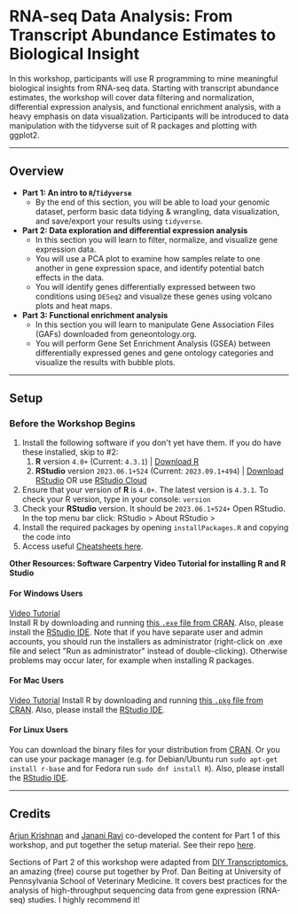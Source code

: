 # RNA-seq Data Analysis: From Transcript Abundance Estimates to Biological Insight

In this workshop, participants will use R programming to mine meaningful biological insights from RNA-seq data. Starting with transcript abundance estimates, the workshop will cover data filtering and normalization, differential expression analysis, and functional enrichment analysis, with a heavy emphasis on data visualization. Participants will be introduced to data manipulation with the tidyverse suit of R packages and plotting with ggplot2.

------------------------------------------------------------------------

## Overview

-   **Part 1: An intro to `R`/`Tidyverse`**
    - By the end of this section, you will be able to load your genomic
dataset, perform basic data tidying & wrangling, data visualization, and
save/export your results using `tidyverse`.
-   **Part 2: Data exploration and differential expression analysis**
    - In this section you will learn to filter, normalize, and visualize gene expression data. 
    - You will use a PCA plot to examine how samples relate to one another in gene expression space, and identify potential batch effects in the data.
    - You will identify genes differentially expressed between two conditions using `DESeq2` and visualize these genes using volcano plots and heat maps.
-   **Part 3: Functional enrichment analysis**
    - In this section you will learn to manipulate Gene Association Files (GAFs) downloaded from geneontology.org.
    - You will perform Gene Set Enrichment Analysis (GSEA) between differentially expressed genes and gene ontology categories and visualize the results with bubble plots.  
    
------------------------------------------------------------------------

## Setup

### Before the Workshop Begins

1.  Install the following software if you don't yet have them. If you do
    have these installed, skip to #2:
    1.  **R** version `4.0+` (Current: `4.3.1`) \| [Download
        R](https://www.r-project.org/)
    2.  **RStudio** version `2023.06.1+524` (Current: `2023.09.1+494`) \|
        [Download
        RStudio](https://www.rstudio.com/products/rstudio/download/) OR
        use [RStudio Cloud](https://rstudio.cloud)
2.  Ensure that your version of **R** is `4.0+`. The latest version is
    `4.3.1`. To check your R version, type in your console: `version`
3.  Check your **RStudio** version. It should be `2023.06.1+524+` Open RStudio.
    In the top menu bar click: RStudio \> About RStudio \>
4.  Install the required packages by opening `installPackages.R` and copying the code into 
5.  Access useful [Cheatsheets
    here](https://github.com/jananiravi/cheatsheets).

**Other Resources: Software Carpentry Video Tutorial for installing R
and R Studio**

#### For Windows Users

[Video Tutorial](https://www.youtube.com/watch?v=q0PjTAylwoU) <br>
Install R by downloading and running [this `.exe` file from
CRAN](https://cran.r-project.org/bin/windows/base/release.htm). Also,
please install the [RStudio
IDE](https://www.rstudio.com/products/rstudio/download/#download). Note
that if you have separate user and admin accounts, you should run the
installers as administrator (right-click on .exe file and select "Run as
administrator" instead of double-clicking). Otherwise problems may occur
later, for example when installing R packages.

#### For Mac Users

[Video Tutorial](https://www.youtube.com/watch?v=5-ly3kyxwEg) Install R
by downloading and running [this `.pkg` file from
CRAN](https://cran.r-project.org/bin/macosx/R-latest.pkg). Also, please
install the [RStudio
IDE](https://www.rstudio.com/products/rstudio/download/#download).

#### For Linux Users

You can download the binary files for your distribution from
[CRAN](https://cran.r-project.org/index.html). Or you can use your
package manager (e.g. for Debian/Ubuntu run
`sudo apt-get install r-base` and for Fedora run `sudo dnf install R`).
Also, please install the [RStudio
IDE](https://www.rstudio.com/products/rstudio/download/#download).

------------------------------------------------------------------------

## Credits

[Arjun Krishnan](https://thekrishnanlab.org) and
[Janani Ravi](https://jravilab.github.io) co-developed the content for Part 1 of this workshop, and put together the setup material. See their repo [here](https://github.com/jananiravi/workshop-tidyverse/tree/main/transcriptomics).

Sections of Part 2 of this workshop were adapted from [DIY Transcriptomics](https://diytranscriptomics.com/), an amazing (free) course put together by Prof. Dan Beiting at University of Pennsylvania School of Veterinary Medicine. It covers best practices for the analysis of high-throughput sequencing data from gene expression (RNA-seq) studies. I highly recommend it!

